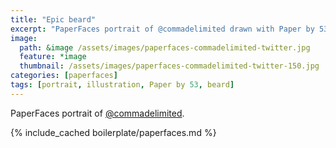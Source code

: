 ```yaml
---
title: "Epic beard"
excerpt: "PaperFaces portrait of @commadelimited drawn with Paper by 53 on an iPad."
image: 
  path: &image /assets/images/paperfaces-commadelimited-twitter.jpg 
  feature: *image
  thumbnail: /assets/images/paperfaces-commadelimited-twitter-150.jpg
categories: [paperfaces]
tags: [portrait, illustration, Paper by 53, beard]
---
```


PaperFaces portrait of [@commadelimited](https://twitter.com/commadelimited).

{% include_cached boilerplate/paperfaces.md %}
